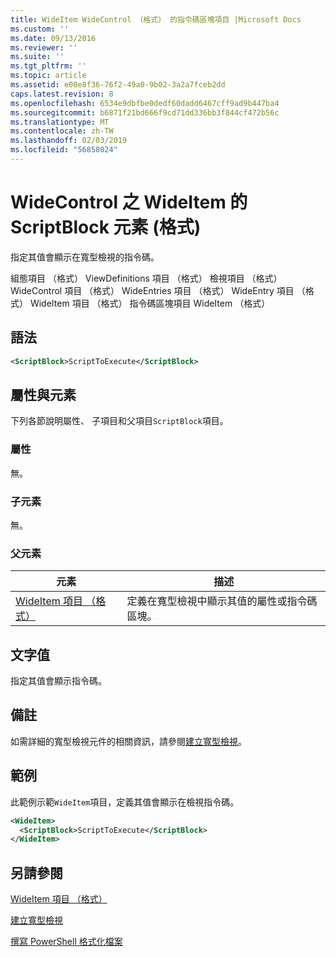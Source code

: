 ```yaml
---
title: WideItem WideControl （格式） 的指令碼區塊項目 |Microsoft Docs
ms.custom: ''
ms.date: 09/13/2016
ms.reviewer: ''
ms.suite: ''
ms.tgt_pltfrm: ''
ms.topic: article
ms.assetid: e00e8f36-76f2-49a0-9b02-3a2a7fceb2dd
caps.latest.revision: 8
ms.openlocfilehash: 6534e9dbfbe0dedf60dadd6467cff9ad9b447ba4
ms.sourcegitcommit: b6871f21bd666f9cd71dd336bb3f844cf472b56c
ms.translationtype: MT
ms.contentlocale: zh-TW
ms.lasthandoff: 02/03/2019
ms.locfileid: "56858024"
---
```

# <a name="scriptblock-element-for-wideitem-for-widecontrol-format"></a>WideControl 之 WideItem 的 ScriptBlock 元素 (格式)

指定其值會顯示在寬型檢視的指令碼。

組態項目 （格式） ViewDefinitions 項目 （格式） 檢視項目 （格式） WideControl 項目 （格式） WideEntries 項目 （格式） WideEntry 項目 （格式） WideItem 項目 （格式） 指令碼區塊項目 WideItem （格式）

## <a name="syntax"></a>語法

```xml
<ScriptBlock>ScriptToExecute</ScriptBlock>
```

## <a name="attributes-and-elements"></a>屬性與元素

下列各節說明屬性、 子項目和父項目`ScriptBlock`項目。

### <a name="attributes"></a>屬性

無。

### <a name="child-elements"></a>子元素

無。

### <a name="parent-elements"></a>父元素

|元素|描述|
|-------------|-----------------|
|[WideItem 項目 （格式）](./wideitem-element-for-widecontrol-format.md)|定義在寬型檢視中顯示其值的屬性或指令碼區塊。|

## <a name="text-value"></a>文字值

指定其值會顯示指令碼。

## <a name="remarks"></a>備註

如需詳細的寬型檢視元件的相關資訊，請參閱[建立寬型檢視](./creating-a-wide-view.md)。

## <a name="example"></a>範例

此範例示範`WideItem`項目，定義其值會顯示在檢視指令碼。

```xml
<WideItem>
  <ScriptBlock>ScriptToExecute</ScriptBlock>
</WideItem>
```

## <a name="see-also"></a>另請參閱

[WideItem 項目 （格式）](./wideitem-element-for-widecontrol-format.md)

[建立寬型檢視](./creating-a-wide-view.md)

[撰寫 PowerShell 格式化檔案](./writing-a-powershell-formatting-file.md)
